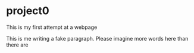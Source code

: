 # project0
This is my first attempt at a webpage

This is me writing a fake paragraph. Please imagine more words here than there are
